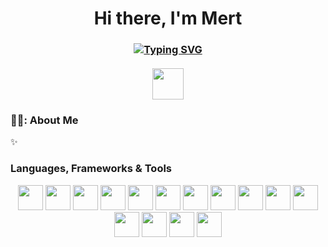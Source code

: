 
<h1 align="center">Hi there, I'm Mert </h1>
 
<h3 align="center">
 
[![Typing SVG](https://readme-typing-svg.demolab.com?font=Fira+Code&pause=1000&width=435&lines=I'm+A+Software+Developer)](https://git.io/typing-svg)
</br></br>
 <a href="https://www.linkedin.com/in/mert-toprak-2b1616204/">
   <img height=50 src="https://cdn.jsdelivr.net/gh/devicons/devicon/icons/linkedin/linkedin-original.svg"/>
 </a>
</h3>



### 👨‍💻: About Me 

:sparkles: 




### Languages, Frameworks & Tools


<p align="center">
 <img height="40" src="https://cdn.jsdelivr.net/gh/devicons/devicon/icons/csharp/csharp-original.svg" /> <img height="40"  src="https://cdn.jsdelivr.net/gh/devicons/devicon/icons/dotnetcore/dotnetcore-original.svg" /> <img height="40" src="https://cdn.jsdelivr.net/gh/devicons/devicon/icons/java/java-original.svg" /> <img height="40" src="https://cdn.jsdelivr.net/gh/devicons/devicon/icons/spring/spring-original.svg" /> <img height="40" src="https://cdn.jsdelivr.net/gh/devicons/devicon/icons/javascript/javascript-original.svg" /> <img height="40" src="https://cdn.jsdelivr.net/gh/devicons/devicon/icons/react/react-original.svg" /> <img height="40" src="https://cdn.jsdelivr.net/gh/devicons/devicon/icons/jquery/jquery-original.svg" /> <img height="40" src="https://cdn.jsdelivr.net/gh/devicons/devicon/icons/html5/html5-original.svg" /> <img height="40" src="https://cdn.jsdelivr.net/gh/devicons/devicon/icons/css3/css3-original.svg" /> <img height="40" src="https://cdn.jsdelivr.net/gh/devicons/devicon/icons/microsoftsqlserver/microsoftsqlserver-plain.svg" /> <img height="40" src="https://cdn.jsdelivr.net/gh/devicons/devicon/icons/postgresql/postgresql-original.svg" /> <img height="40" src="https://cdn.jsdelivr.net/gh/devicons/devicon/icons/git/git-original.svg" /> <img height="40" src="https://cdn.jsdelivr.net/gh/devicons/devicon/icons/gitlab/gitlab-original.svg"/> <img height="40" src="https://cdn.jsdelivr.net/gh/devicons/devicon/icons/github/github-original.svg" /> <img height="40" src="https://cdn.jsdelivr.net/gh/devicons/devicon/icons/jira/jira-original.svg" />
</p>

<!--
**toprako/toprako** is a ✨ _special_ ✨ repository because its `README.md` (this file) appears on your GitHub profile.

Here are some ideas to get you started:

- 🔭 I’m currently working on ...
- 🌱 I’m currently learning ...
- 👯 I’m looking to collaborate on ...
- 🤔 I’m looking for help with ...
- 💬 Ask me about ...
- 📫 How to reach me: ...
- 😄 Pronouns: ...
- ⚡ Fun fact: ...
-->
